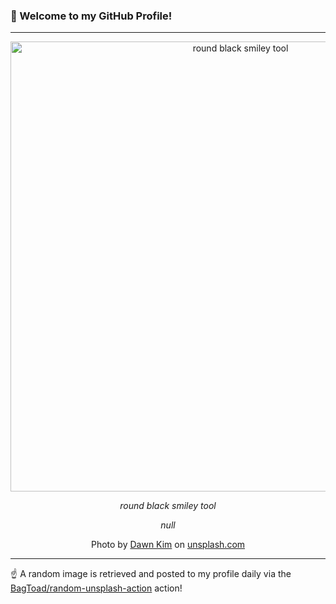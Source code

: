 ### 👋 Welcome to my GitHub Profile!

----

<div align="center">
  <img width="720" src="https://images.unsplash.com/photo-1556588181-3e18ec1ece49?crop=entropy&cs=tinysrgb&fit=max&fm=jpg&ixid=M3w1NTI0OTR8MHwxfHJhbmRvbXx8fHx8fHx8fDE3MDg0OTU3NDF8&ixlib=rb-4.0.3&q=80&w=1080" alt="round black smiley tool">
  
  <em>round black smiley tool</em>
  
  <em>null</em>
  
  Photo by [Dawn Kim](null) on [unsplash.com](https://unsplash.com/)
</div>

----

☝️ A random image is retrieved and posted to my profile daily via the [BagToad/random-unsplash-action](https://github.com/BagToad/random-unsplash-action) action!
